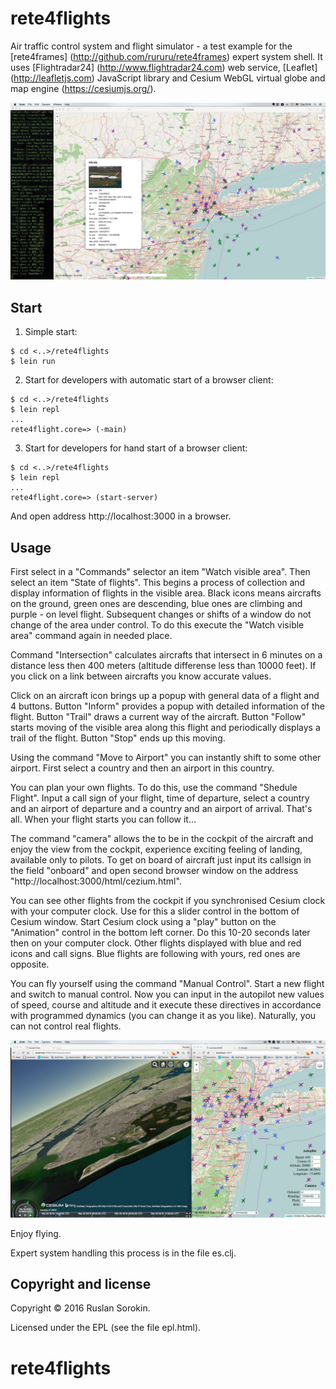 # rete4flights

Air traffic control system and flight simulator - a test example for the [rete4frames] (http://github.com/rururu/rete4frames) expert system shell.
It uses [Flightradar24] (http://www.flightradar24.com) web service, [Leaflet] (http://leafletjs.com) JavaScript library and Cesium WebGL virtual globe and map engine (https://cesiumjs.org/).

![screenshot](screenshot.jpg)

## Start

1. Simple start:
```
$ cd <..>/rete4flights
$ lein run
```
2. Start for developers with automatic start of a browser client:
```
$ cd <..>/rete4flights
$ lein repl
...
rete4flight.core=> (-main)
```
3. Start for developers for hand start of a browser client:
```
$ cd <..>/rete4flights
$ lein repl
...
rete4flight.core=> (start-server)
```
And open address http://localhost:3000 in a browser.

## Usage

First select in a "Commands" selector an item "Watch visible area". Then select an item "State of flights". This begins a process of collection and display information of flights in the visible area. Black icons means aircrafts on the ground, green ones are descending, blue ones are climbing and purple - on level flight. Subsequent changes or shifts of a window do not change of the area under control.
To do this execute the "Watch visible area" command again in needed place.

Command "Intersection" calculates aircrafts that intersect in 6 minutes on a distance less then 400 meters (altitude differense less than 10000 feet). If you click on a link between aircrafts you know accurate values.

Click on an aircraft icon brings up a popup with general data of a flight and 4 buttons. Button "Inform" provides a popup with detailed information of the flight. Button "Trail" draws a current way of the aircraft. Button "Follow" starts moving of the visible area along this flight and periodically displays a trail of the flight. Button "Stop" ends up this moving.

Using the command "Move to Airport" you can instantly shift to some other airport. First select a country and then an airport in this country.

You can plan your own flights. To do this, use the command "Shedule Flight". Input a call sign of your flight, time of departure, select a country and an airport of departure and a country and an airport of arrival. That's all. When your flight starts you can follow it...

The command "camera"  allows the to be in the cockpit of the aircraft and enjoy the view from the cockpit, experience exciting feeling of landing, available only to pilots. To get on board of aircraft just input its callsign in the field "onboard" and open second browser window on the address "http://localhost:3000/html/cezium.html".

You can see other flights from the cockpit if you synchronised Cesium clock with your computer clock. Use for this a slider control in the bottom of Cesium window. Start Cesium clock using a "play" button on the "Animation" control in the bottom left corner. Do this 10-20 seconds later then on your computer clock. Other flights displayed with blue and red icons and call signs. Blue flights are following with yours, red ones are opposite.

You can fly yourself using the command "Manual Control". Start a new flight and switch to manual control. Now you can input in the autopilot new values of speed, course and altitude and it execute these directives in accordance with programmed dynamics (you can change it as you like). Naturally, you can not control real flights.

![screenshot](screenshot2.jpg)

Enjoy flying.

Expert system handling this process is in the file es.clj.

Copyright and license
----

Copyright © 2016 Ruslan Sorokin.

Licensed under the EPL (see the file epl.html).
# rete4flights
